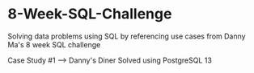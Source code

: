 # 8-Week-SQL-Challenge
Solving data problems using SQL by referencing use cases from Danny Ma's 8 week SQL challenge

Case Study #1 --> Danny's Diner
  Solved using PostgreSQL 13
